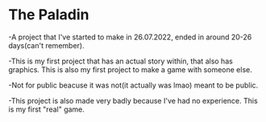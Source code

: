 <h1>The Paladin</h1>

-A project that I've started to make in 26.07.2022, ended in around 20-26 days(can't remember). 

-This is my first project that has an actual story within, that also has graphics. This is also my first project to make a game with someone else. 

-Not for public beacuse it was not(it actually was lmao) meant to be public.

-This project is also made very badly because I've had no experience. This is my first "real" game.
